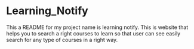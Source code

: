 # Learning_Notify
This a README for my project name is learning notify. This is website that helps you to search a right courses to learn so that user can see easily search for any type of courses in a right way.
